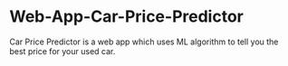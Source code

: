 # Web-App-Car-Price-Predictor
Car Price Predictor is a web app which uses ML algorithm to tell you the best price for your used car.
